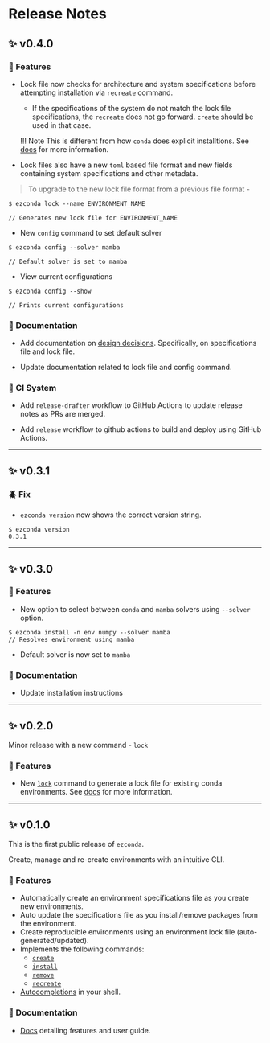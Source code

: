 # Release Notes


## :sparkles: **v0.4.0**

### :rocket: Features

- Lock file now checks for architecture and system specifications before attempting installation via `recreate` command.

    - If the specifications of the system do not match the lock file specifications, the `recreate` does not go forward. `create` should be used in that case.

    !!! Note
        This is different from how `conda` does explicit installtions. See [docs](user_guide/recreate_env.md#lock-file-validation) for more information.
    
- Lock files also have a new `toml` based file format and new fields containing system specifications and other metadata.

> To upgrade to the new lock file format from a previous file format -

<div class="termy">

```console
$ ezconda lock --name ENVIRONMENT_NAME

// Generates new lock file for ENVIRONMENT_NAME
```
</div>

- New `config` command to set default solver

<div class="termy">

```console
$ ezconda config --solver mamba

// Default solver is set to mamba
```
</div>

- View current configurations


<div class="termy">

```console
$ ezconda config --show

// Prints current configurations
```
</div>


### :book: Documentation

- Add documentation on [design decisions](design_decisions/intro.md). Specifically, on specifications file and lock file.

- Update documentation related to lock file and config command.


### :construction_worker: CI System

- Add `release-drafter` workflow to GitHub Actions to update release notes as PRs are merged.

- Add `release` workflow to github actions to build and deploy using GitHub Actions.

---

## :sparkles: **v0.3.1**

### :beetle: Fix

- `ezconda version` now shows the correct version string.

<div class="termy">

```console
$ ezconda version
0.3.1
```

</div>

---

## :sparkles: **v0.3.0**

### :rocket: Features

- New option to select between `conda` and `mamba` solvers using `--solver` option.

<div class="termy">

```console
$ ezconda install -n env numpy --solver mamba
// Resolves environment using mamba
```

</div>

- Default solver is now set to `mamba`

### :book: Documentation

- Update installation instructions

---

## :sparkles: **v0.2.0**

Minor release with a new command - `lock`

### :rocket: Features

- New [`lock`](user_guide/lock_existing_env.md) command to generate a lock file for existing conda environments. See [docs](user_guide/lock_existing_env.md) for more information.

---

## :sparkles: **v0.1.0**

This is the first public release of `ezconda`.

Create, manage and re-create environments with an intuitive CLI.

### :rocket: Features

- Automatically create an environment specifications file as you create new environments.
- Auto update the specifications file as you install/remove packages from the environment.
- Create reproducible environments using an environment lock file (auto-generated/updated).
- Implements the following commands:
    - [`create`](user_guide/create_new_env.md)
    - [`install`](user_guide/install_packages.md)
    - [`remove`](user_guide/remove_packages.md)
    - [`recreate`](user_guide/recreate_env.md)
- [Autocompletions](user_guide/autocomplete.md) in your shell.

### :book: Documentation

- [Docs](https://ezconda.sarthakjariwala.com/) detailing features and user guide.